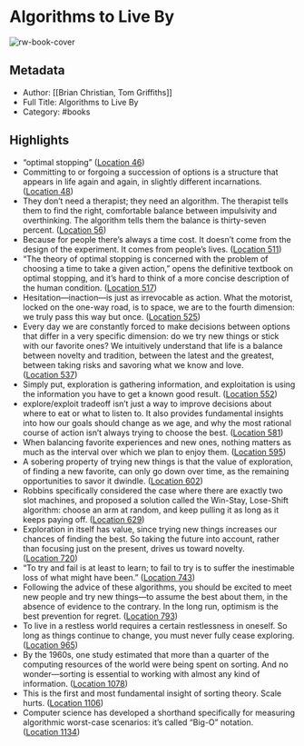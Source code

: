 # Algorithms to Live By

![rw-book-cover](https://images-na.ssl-images-amazon.com/images/I/51FhJXhhK6L._SL200_.jpg)

## Metadata
- Author: [[Brian Christian, Tom Griffiths]]
- Full Title: Algorithms to Live By
- Category: #books

## Highlights
- “optimal stopping” ([Location 46](https://readwise.io/to_kindle?action=open&asin=B015CKNWJI&location=46))
- Committing to or forgoing a succession of options is a structure that appears in life again and again, in slightly different incarnations. ([Location 48](https://readwise.io/to_kindle?action=open&asin=B015CKNWJI&location=48))
- They don’t need a therapist; they need an algorithm. The therapist tells them to find the right, comfortable balance between impulsivity and overthinking. The algorithm tells them the balance is thirty-seven percent. ([Location 56](https://readwise.io/to_kindle?action=open&asin=B015CKNWJI&location=56))
- Because for people there’s always a time cost. It doesn’t come from the design of the experiment. It comes from people’s lives. ([Location 511](https://readwise.io/to_kindle?action=open&asin=B015CKNWJI&location=511))
- “The theory of optimal stopping is concerned with the problem of choosing a time to take a given action,” opens the definitive textbook on optimal stopping, and it’s hard to think of a more concise description of the human condition. ([Location 517](https://readwise.io/to_kindle?action=open&asin=B015CKNWJI&location=517))
- Hesitation—inaction—is just as irrevocable as action. What the motorist, locked on the one-way road, is to space, we are to the fourth dimension: we truly pass this way but once. ([Location 525](https://readwise.io/to_kindle?action=open&asin=B015CKNWJI&location=525))
- Every day we are constantly forced to make decisions between options that differ in a very specific dimension: do we try new things or stick with our favorite ones? We intuitively understand that life is a balance between novelty and tradition, between the latest and the greatest, between taking risks and savoring what we know and love. ([Location 537](https://readwise.io/to_kindle?action=open&asin=B015CKNWJI&location=537))
- Simply put, exploration is gathering information, and exploitation is using the information you have to get a known good result. ([Location 552](https://readwise.io/to_kindle?action=open&asin=B015CKNWJI&location=552))
- explore/exploit tradeoff isn’t just a way to improve decisions about where to eat or what to listen to. It also provides fundamental insights into how our goals should change as we age, and why the most rational course of action isn’t always trying to choose the best. ([Location 581](https://readwise.io/to_kindle?action=open&asin=B015CKNWJI&location=581))
- When balancing favorite experiences and new ones, nothing matters as much as the interval over which we plan to enjoy them. ([Location 595](https://readwise.io/to_kindle?action=open&asin=B015CKNWJI&location=595))
- A sobering property of trying new things is that the value of exploration, of finding a new favorite, can only go down over time, as the remaining opportunities to savor it dwindle. ([Location 602](https://readwise.io/to_kindle?action=open&asin=B015CKNWJI&location=602))
- Robbins specifically considered the case where there are exactly two slot machines, and proposed a solution called the Win-Stay, Lose-Shift algorithm: choose an arm at random, and keep pulling it as long as it keeps paying off. ([Location 629](https://readwise.io/to_kindle?action=open&asin=B015CKNWJI&location=629))
- Exploration in itself has value, since trying new things increases our chances of finding the best. So taking the future into account, rather than focusing just on the present, drives us toward novelty. ([Location 720](https://readwise.io/to_kindle?action=open&asin=B015CKNWJI&location=720))
- “To try and fail is at least to learn; to fail to try is to suffer the inestimable loss of what might have been.” ([Location 743](https://readwise.io/to_kindle?action=open&asin=B015CKNWJI&location=743))
- Following the advice of these algorithms, you should be excited to meet new people and try new things—to assume the best about them, in the absence of evidence to the contrary. In the long run, optimism is the best prevention for regret. ([Location 793](https://readwise.io/to_kindle?action=open&asin=B015CKNWJI&location=793))
- To live in a restless world requires a certain restlessness in oneself. So long as things continue to change, you must never fully cease exploring. ([Location 965](https://readwise.io/to_kindle?action=open&asin=B015CKNWJI&location=965))
- By the 1960s, one study estimated that more than a quarter of the computing resources of the world were being spent on sorting. And no wonder—sorting is essential to working with almost any kind of information. ([Location 1078](https://readwise.io/to_kindle?action=open&asin=B015CKNWJI&location=1078))
- This is the first and most fundamental insight of sorting theory. Scale hurts. ([Location 1106](https://readwise.io/to_kindle?action=open&asin=B015CKNWJI&location=1106))
- Computer science has developed a shorthand specifically for measuring algorithmic worst-case scenarios: it’s called “Big-O” notation. ([Location 1134](https://readwise.io/to_kindle?action=open&asin=B015CKNWJI&location=1134))
